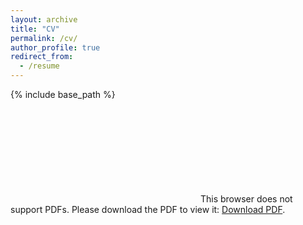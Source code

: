 ```yaml
---
layout: archive
title: "CV"
permalink: /cv/
author_profile: true
redirect_from:
  - /resume
---
```


{% include base_path %}

<object data="https://ioannisgkouzionis.github.io/files/CV.pdf" type="application/pdf" width="700px" height="700px">
    <embed src="https://ioannisgkouzionis.github.io/files/CV.pdf">
        This browser does not support PDFs. Please download the PDF to view it: <a href="http://yoursite.com/the.pdf">Download PDF</a>.</p>
    </embed>
</object>

<!-- Education
======
* Ph.D in Clinical Medicine Research, Imperial College London, 2023 (expected)
* M.Sc. in Electronic and Computer Engineering, Technical University of Crete, 2019
* Dipl.-Ing. in Electrical and Computer Engineering, Technical University of Crete, 2017

Work experience
======
* Jan - Jun 2018: Laboratory Teaching Assistant
  * Technical University of Crete

* Mar - May 2019: Research Intern
  * IMEC
  
Skills
======
* Specialties
  * Multi/Hyperspectral Imaging
  * Machine Learning
* Programming
  * Python
  * MATLAB
  * C++
  * SQL
* Machine Learning
  * TensorFlow
  * PyTorch 
  * Scikit-learn
* Big Data
  * Hadoop
  * Spark
  * Flink

Publications
======
  <ul>{% for post in site.publications %}
    {% include archive-single-cv.html %}
  {% endfor %}</ul> -->
  
<!-- Talks
======
   <ul>{% for post in site.talks %}
    {% include archive-single-talk-cv.html %}
  {% endfor %}</ul> -->
  
<!-- Teaching
======
  <ul>{% for post in site.teaching %}
    {% include archive-single-cv.html %}
  {% endfor %}</ul> -->
  
<!-- Service and leadership
======
* Currently signed in to 43 different slack teams -->
